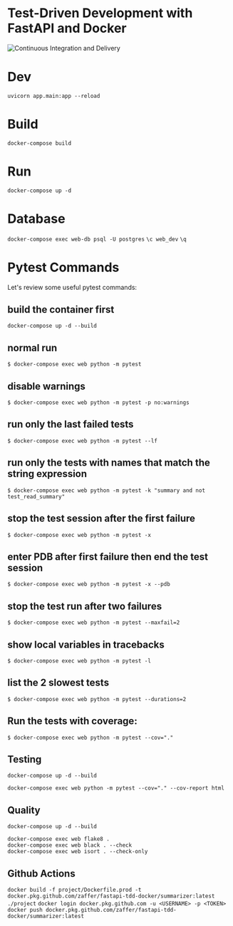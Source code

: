 # Test-Driven Development with FastAPI and Docker

![Continuous Integration and Delivery](https://github.com/Zaffer/fastapi-tdd-docker/workflows/Continuous%20Integration%20and%20Delivery/badge.svg?branch=master)


# Dev
`uvicorn app.main:app --reload`


# Build
`docker-compose build`


# Run
`docker-compose up -d`


# Database
`docker-compose exec web-db psql -U postgres`
`\c web_dev`
`\q`


# Pytest Commands
Let's review some useful pytest commands:

## build the container first
`docker-compose up -d --build`


## normal run
`$ docker-compose exec web python -m pytest`

## disable warnings
`$ docker-compose exec web python -m pytest -p no:warnings`

## run only the last failed tests
`$ docker-compose exec web python -m pytest --lf`

## run only the tests with names that match the string expression
`$ docker-compose exec web python -m pytest -k "summary and not test_read_summary"`

## stop the test session after the first failure
```$ docker-compose exec web python -m pytest -x```

## enter PDB after first failure then end the test session
`$ docker-compose exec web python -m pytest -x --pdb`

## stop the test run after two failures
`$ docker-compose exec web python -m pytest --maxfail=2`

## show local variables in tracebacks
`$ docker-compose exec web python -m pytest -l`

## list the 2 slowest tests
`$ docker-compose exec web python -m pytest --durations=2`


## Run the tests with coverage:
`$ docker-compose exec web python -m pytest --cov="."`


## Testing
```
docker-compose up -d --build
```
```
docker-compose exec web python -m pytest --cov="." --cov-report html
```

## Quality
```
docker-compose up -d --build
```
```
docker-compose exec web flake8 .
docker-compose exec web black . --check
docker-compose exec web isort . --check-only
```

## Github Actions

`
docker build -f project/Dockerfile.prod -t docker.pkg.github.com/zaffer/fastapi-tdd-docker/summarizer:latest ./project
`
`
docker login docker.pkg.github.com -u <USERNAME> -p <TOKEN>
`
`
docker push docker.pkg.github.com/zaffer/fastapi-tdd-docker/summarizer:latest
`